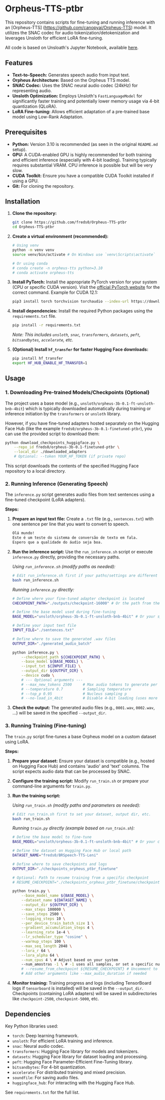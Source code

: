 # Orpheus-TTS-ptbr

This repository contains scripts for fine-tuning and running inference with an [Orpheus-TTS]    (https://github.com/canopyai/Orpheus-TTS) model. It utilizes the SNAC codec for audio tokenization/detokenization and leverages Unsloth for efficient LoRA fine-tuning.


All code is based on Unsloath's Jupyter Notebook, available [here](https://github.com/unslothai/notebooks/blob/main/nb/Orpheus_(3B)-TTS.ipynb).

## Features

*   **Text-to-Speech:** Generates speech audio from input text.
*   **Orpheus Architecture:** Based on the Orpheus TTS model.
*   **SNAC Codec:** Uses the SNAC neural audio codec (24kHz) for representing audio.
*   **Unsloth Optimization:** Employs Unsloth's `FastLanguageModel` for significantly faster training and potentially lower memory usage via 4-bit quantization (QLoRA).
*   **LoRA Fine-tuning:** Allows efficient adaptation of a pre-trained base model using Low-Rank Adaptation.

## Prerequisites

*   **Python:** Version 3.10 is recommended (as seen in the original `README.md` setup).
*   **GPU:** A CUDA-enabled GPU is highly recommended for both training and efficient inference (especially with 4-bit loading). Training typically requires substantial VRAM. CPU inference is possible but will be very slow.
*   **CUDA Toolkit:** Ensure you have a compatible CUDA Toolkit installed if using a GPU.
*   **Git:** For cloning the repository.

## Installation

1.  **Clone the repository:**
    ```bash
    git clone https://github.com/freds0/Orpheus-TTS-ptbr
    cd Orpheus-TTS-ptbr
    ```

2.  **Create a virtual environment (recommended):**
    ```bash
    # Using venv
    python -m venv venv
    source venv/bin/activate # On Windows use `venv\Scripts\activate`

    # Or using conda
    # conda create -n orpheus-tts python=3.10
    # conda activate orpheus-tts
    ```

3.  **Install PyTorch:**
    Install the appropriate PyTorch version for your system (CPU or specific CUDA version). Visit the [official PyTorch website](https://pytorch.org/get-started/locally/) for the correct command. Example for CUDA 12.1:
    ```bash
    pip3 install torch torchvision torchaudio --index-url https://download.pytorch.org/whl/cu121
    ```

4.  **Install dependencies:**
    Install the required Python packages using the `requirements.txt` file.
    ```bash
    pip install -r requirements.txt
    ```
    *Note: This includes `unsloth`, `snac`, `transformers`, `datasets`, `peft`, `bitsandbytes`, `accelerate`, etc.*

5.  **(Optional) Install `hf_transfer` for faster Hugging Face downloads:**
    ```bash
    pip install hf_transfer
    export HF_HUB_ENABLE_HF_TRANSFER=1
    ```

## Usage

### 1. Downloading Pre-trained Models/Checkpoints (Optional)

The project uses a base model (e.g., `unsloth/orpheus-3b-0.1-ft-unsloth-bnb-4bit`) which is typically downloaded automatically during training or inference initiation by the `transformers` or `unsloth` library.

However, if you have fine-tuned adapters hosted separately on the Hugging Face Hub (like the example `freds0/orpheus-3b-0.1-finetuned-ptbr`), you can use the provided script to download them:

```bash
python download_checkpoints_huggigface.py \
    --repo_id freds0/orpheus-3b-0.1-finetuned-ptbr \
    --local_dir ./downloaded_adapters
    # Optional: --token YOUR_HF_TOKEN (if private repo)
```

This script downloads the contents of the specified Hugging Face repository to a local directory.

### 2. Running Inference (Generating Speech)

The `inference.py` script generates audio files from text sentences using a fine-tuned checkpoint (LoRA adapters).

**Steps:**

1.  **Prepare an input text file:** Create a `.txt` file (e.g., `sentences.txt`) with one sentence per line that you want to convert to speech.
    ```txt
    Olá mundo!
    Este é um teste do sistema de conversão de texto em fala.
    Espero que a qualidade do áudio seja boa.
    ```

2.  **Run the inference script:**
    Use the `run_inference.sh` script or execute `inference.py` directly, providing the necessary paths.

    *Using `run_inference.sh` (modify paths as needed):*
    ```bash
    # Edit run_inference.sh first if your paths/settings are different
    bash run_inference.sh
    ```

    *Running `inference.py` directly:*
    ```bash
    # Define where your fine-tuned adapter checkpoint is located
    CHECKPOINT_PATH="./outputs/checkpoint-16000" # Or the path from the download script

    # Define the base model used during fine-tuning
    BASE_MODEL="unsloth/orpheus-3b-0.1-ft-unsloth-bnb-4bit" # Or your specific base model

    # Define your input text file
    INPUT_FILE="./sentences.txt"

    # Define where to save the generated .wav files
    OUTPUT_DIR="./generated_audio_batch"

    python inference.py \
        --checkpoint_path ${CHECKPOINT_PATH} \
        --base_model ${BASE_MODEL} \
        --input_txt ${INPUT_FILE} \
        --output_dir ${OUTPUT_DIR} \
        --device cuda \
        # --- Optional arguments ---
        # --max_new_tokens 2500     # Max audio tokens to generate per sentence
        # --temperature 0.7         # Sampling temperature
        # --top_p 0.95              # Nucleus sampling p
        # --no-load_in_4bit         # Disable 4-bit loading (uses more VRAM/RAM)
    ```

3.  **Check the output:** The generated audio files (e.g., `0001.wav`, `0002.wav`, ...) will be saved in the specified `--output_dir`.

### 3. Running Training (Fine-tuning)

The `train.py` script fine-tunes a base Orpheus model on a custom dataset using LoRA.

**Steps:**

1.  **Prepare your dataset:** Ensure your dataset is compatible (e.g., hosted on Hugging Face Hub) and contains 'audio' and 'text' columns. The script expects audio data that can be processed by SNAC.
2.  **Configure the training script:** Modify `run_train.sh` or prepare your command-line arguments for `train.py`.
3.  **Run the training script:**

    *Using `run_train.sh` (modify paths and parameters as needed):*
    ```bash
    # Edit run_train.sh first to set your dataset, output dir, etc.
    bash run_train.sh
    ```

    *Running `train.py` directly (example based on `run_train.sh`):*
    ```bash
    # Define the base model to fine-tune
    BASE_MODEL="unsloth/orpheus-3b-0.1-ft-unsloth-bnb-4bit" # Or your chosen base

    # Define the dataset on Hugging Face Hub or local path
    DATASET_NAME="freds0/BRSpeech-TTS-Leni"

    # Define where to save checkpoints and logs
    OUTPUT_DIR="./checkpoints_orpheus_ptbr_finetune"

    # Optional: Path to resume training from a specific checkpoint
    # RESUME_CHECKPOINT="./checkpoints_orpheus_ptbr_finetune/checkpoint-5000"

    python train.py \
        --base_model_name ${BASE_MODEL} \
        --dataset_name ${DATASET_NAME} \
        --output_dir ${OUTPUT_DIR} \
        --max_steps 100000 \
        --save_steps 2500 \
        --logging_steps 10 \
        --per_device_train_batch_size 1 \
        --gradient_accumulation_steps 4 \
        --learning_rate 1e-4 \
        --lr_scheduler_type "cosine" \
        --warmup_steps 100 \
        --max_seq_length 2048 \
        --lora_r 64 \
        --lora_alpha 64 \
        --num_cpus 4 \ # Adjust based on your system
        --num_amostras -1 \ # -1 uses all samples, or set a specific number
        # --resume_from_checkpoint ${RESUME_CHECKPOINT} # Uncomment to resume
        # Add other arguments like --max_audio_duration if needed
    ```

4.  **Monitor training:** Training progress and logs (including TensorBoard logs if `tensorboard` is installed) will be saved in the `--output_dir`. Checkpoints (containing LoRA adapters) will be saved in subdirectories like `checkpoint-2500`, `checkpoint-5000`, etc.

## Dependencies

Key Python libraries used:

*   `torch`: Deep learning framework.
*   `unsloth`: For efficient LoRA training and inference.
*   `snac`: Neural audio codec.
*   `transformers`: Hugging Face library for models and tokenizers.
*   `datasets`: Hugging Face library for dataset loading and processing.
*   `peft`: Hugging Face Parameter-Efficient Fine-Tuning library.
*   `bitsandbytes`: For 4-bit quantization.
*   `accelerate`: For distributed training and mixed precision.
*   `soundfile`: For saving audio files.
*   `huggingface_hub`: For interacting with the Hugging Face Hub.

See `requirements.txt` for the full list.

